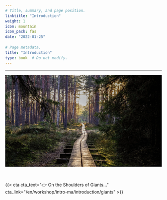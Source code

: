 ```yaml
---
# Title, summary, and page position.
linktitle: "Introduction"
weight: 1
icon: mountain
icon_pack: fas
date: "2022-01-25"

# Page metadata.
title: "Introduction"
type: book  # Do not modify.
---
```



---

![](bg.webp)


<br>

{{< cta cta_text="👉 On the Shoulders of Giants..." cta_link="/en/workshop/intro-ma/introduction/giants" >}}

<style>
h1 {color: #2a7792;}
</style>
